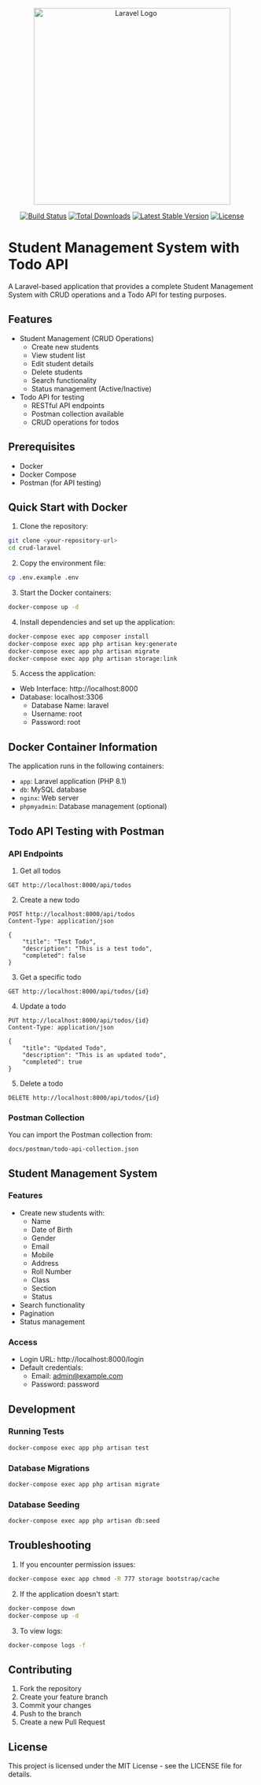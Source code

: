<p align="center"><a href="https://laravel.com" target="_blank"><img src="https://raw.githubusercontent.com/laravel/art/master/logo-lockup/5%20SVG/2%20CMYK/1%20Full%20Color/laravel-logolockup-cmyk-red.svg" width="400" alt="Laravel Logo"></a></p>

<p align="center">
<a href="https://github.com/laravel/framework/actions"><img src="https://github.com/laravel/framework/workflows/tests/badge.svg" alt="Build Status"></a>
<a href="https://packagist.org/packages/laravel/framework"><img src="https://img.shields.io/packagist/dt/laravel/framework" alt="Total Downloads"></a>
<a href="https://packagist.org/packages/laravel/framework"><img src="https://img.shields.io/packagist/v/laravel/framework" alt="Latest Stable Version"></a>
<a href="https://packagist.org/packages/laravel/framework"><img src="https://img.shields.io/packagist/l/laravel/framework" alt="License"></a>
</p>

# Student Management System with Todo API

A Laravel-based application that provides a complete Student Management System with CRUD operations and a Todo API for testing purposes.

## Features

-   Student Management (CRUD Operations)
    -   Create new students
    -   View student list
    -   Edit student details
    -   Delete students
    -   Search functionality
    -   Status management (Active/Inactive)
-   Todo API for testing
    -   RESTful API endpoints
    -   Postman collection available
    -   CRUD operations for todos

## Prerequisites

-   Docker
-   Docker Compose
-   Postman (for API testing)

## Quick Start with Docker

1. Clone the repository:

```bash
git clone <your-repository-url>
cd crud-laravel
```

2. Copy the environment file:

```bash
cp .env.example .env
```

3. Start the Docker containers:

```bash
docker-compose up -d
```

4. Install dependencies and set up the application:

```bash
docker-compose exec app composer install
docker-compose exec app php artisan key:generate
docker-compose exec app php artisan migrate
docker-compose exec app php artisan storage:link
```

5. Access the application:

-   Web Interface: http://localhost:8000
-   Database: localhost:3306
    -   Database Name: laravel
    -   Username: root
    -   Password: root

## Docker Container Information

The application runs in the following containers:

-   `app`: Laravel application (PHP 8.1)
-   `db`: MySQL database
-   `nginx`: Web server
-   `phpmyadmin`: Database management (optional)

## Todo API Testing with Postman

### API Endpoints

1. Get all todos

```
GET http://localhost:8000/api/todos
```

2. Create a new todo

```
POST http://localhost:8000/api/todos
Content-Type: application/json

{
    "title": "Test Todo",
    "description": "This is a test todo",
    "completed": false
}
```

3. Get a specific todo

```
GET http://localhost:8000/api/todos/{id}
```

4. Update a todo

```
PUT http://localhost:8000/api/todos/{id}
Content-Type: application/json

{
    "title": "Updated Todo",
    "description": "This is an updated todo",
    "completed": true
}
```

5. Delete a todo

```
DELETE http://localhost:8000/api/todos/{id}
```

### Postman Collection

You can import the Postman collection from:

```
docs/postman/todo-api-collection.json
```

## Student Management System

### Features

-   Create new students with:
    -   Name
    -   Date of Birth
    -   Gender
    -   Email
    -   Mobile
    -   Address
    -   Roll Number
    -   Class
    -   Section
    -   Status
-   Search functionality
-   Pagination
-   Status management

### Access

-   Login URL: http://localhost:8000/login
-   Default credentials:
    -   Email: admin@example.com
    -   Password: password

## Development

### Running Tests

```bash
docker-compose exec app php artisan test
```

### Database Migrations

```bash
docker-compose exec app php artisan migrate
```

### Database Seeding

```bash
docker-compose exec app php artisan db:seed
```

## Troubleshooting

1. If you encounter permission issues:

```bash
docker-compose exec app chmod -R 777 storage bootstrap/cache
```

2. If the application doesn't start:

```bash
docker-compose down
docker-compose up -d
```

3. To view logs:

```bash
docker-compose logs -f
```

## Contributing

1. Fork the repository
2. Create your feature branch
3. Commit your changes
4. Push to the branch
5. Create a new Pull Request

## License

This project is licensed under the MIT License - see the LICENSE file for details.
